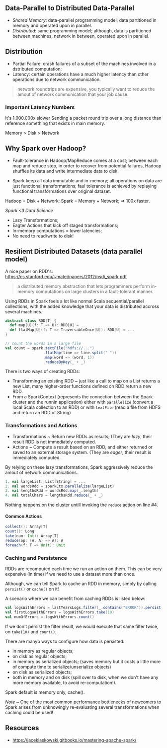 ## Data-Parallel to Distributed Data-Parallel

* *Shared Memory*: data-parallel programming model; data partitioned in memory
and operated upon in parallel.
* *Distributed*: same programming model; although, data is partitioned between
machines, network in between, operated upon in parallel.

## Distribution

* Partial Failure: crash failures of a subset of the machines involved in a
dstributed computation;
* Latency: certain operations have a much higher latency than other operations
due to network communication.

> network roundtrips are expensive, you typically want to reduce the amout of
network communication that your job cause.

### Important Latency Numbers

It's 1.000.000x slower Sending a packet round trip over a long distance than
reference something that exists in main memory.

Memory > Disk > Network

## Why Spark over Hadoop?

* Fault-tolerance in Hadoop/MapReduce comes at a cost; between each map and
reduce step, in order to recover from potential failures, Hadoop shuffles its
data and write intermediate data to disk.

* Spark keep all data immutable and in-memory; all operations on data are just
functional transformations; faul tolerance is achieved by replaying functional
transformations over original dataset.

Hadoop = Disk + Network;
Spark = Memory + Network; => 100x faster.

*Spark <3 Data Science*
* Lazy Transformations;
* Eagter Actions that kick off staged transformations;
* In-memory computations = lower latencies;
* No need to read/write to disk!

## Resilient Distributed Datasets (data parallel model)

A nice paper on RDD's: https://cs.stanford.edu/~matei/papers/2012/nsdi_spark.pdf
> a distributed memory abstraction that lets programmers perform in-memory
computations on large clusters in a fault-tolerant manner.

Using RDDs in Spark feels a lot like normal Scala sequential/parallel
collections, with the added knowledge that your data is distributed accross
several machines.

```scala
abstract class RDD[T] {
  def map[U](f: T => U): RDD[U] = ...
  def flatMap[U](f: T => TraversableOnce[U]): RDD[U] = ...
}
```

```scala
// count the words in a large file
val count = spark.textFile("hdfs://...")
                 .flatMap(line => line.split(" "))
                 .map(word => (word, 1))
                 .reduceByKey(_ + _)
```

There is two ways of creating RDDs:

* Transforming an existing RDD ~ just like a call to map on a List returns a
new List, many higher-order functions defined on RDD return a new RDD.
* From a SparkContext (represents the connection between the Spark cluster and
the runnin application) either with `parallelize` (convert a local Scala
collection to an RDD) or with `textFile` (read a file from HDFS and return an
RDD of String)

### Transformations and Actions

* Transformations ~ Return new RDDs as results;
(They are *lazy*, their result RDD is not immediately computed.
* Actions ~ Compute a result based on an RDD, and either returned or
saved to an external storage system.
(They are *eager*, their result is immediately computed.

By relying on these lazy transformations, Spark aggressively reduce
the amout of network communications.

```scala
1. val largeList: List[String] = ...
2. val wordsRdd = sparkCtx.parallelize(largeList)
3. val lengthsRdd = wordsRdd.map(_.length)
4. val totalChars = lengthsRdd.reduce(_ + _)
```
Nothing happens on the cluster untill invoking the `reduce` action on line #4.

#### Common Actions

```scala
collect(): Array[T]
count(): Long
take(num: Int): Array[T]
reduce(op: (A, A) => A): A
foreach(f: T => Unit): Unit
```

### Caching and Persistence

RDDs are recomputed each time we run an action on them. This can be very
expensive (in time) if we need to use a dataset more than once.

Although, we can tell Spark to cache an RDD in memory, simply by calling
`persist()` or `cache()` on it!

A scenario where we can benefit from caching RDDs is listed below:

```scala
val logsWithErrors = lastYearsLogs.filter(_.contains("ERROR")).persist()
val firstLogsWithErrors = logsWithErrors.take(10)
val numOfErrors = logsWithErrors.count()
```
If we don't persist the filter result, we would execute that same filter
twice, on `take(10)` and `count()`. 

There are manyb ways to configure how data is persisted:
* in memory as regular objects;
* on disk as regular objects;
* in memory as serialized objects; (saves memory but it costs a little more of compute time to serialize/unserialize objects)
* on disk as serialized objects;
* both in memory and on disk (spill over to disk, when we don't have any more memory available,  to avoid re-computation!).

Spark default is memory only, cache().

*Note* ~ One of the most common performance bottlenecks of newcomers to Spark
arises from unknowingly re-evaluating several transformations when caching
could be used!

## Resources

* https://jaceklaskowski.gitbooks.io/mastering-apache-spark/
